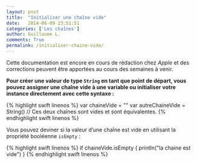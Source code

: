 ```yaml
---
layout: post
title:  "Initialiser une chaîne vide"
date:   2014-06-09 23:51:51
categories: ['Les chaînes']
author: Guillaume L.
comments: True
permalink: /initialiser-chaine-vide/
---
```


<div class="swift1">
	<p>Cette documentation est encore en cours de rédaction chez <em>Apple</em> et des corrections peuvent être apportées au cours des semaines à venir.</p>
</div>

**Pour créer une valeur de type <code>String</code> en tant que point de départ, vous pouvez assigner une chaîne vide à une variable ou initialiser votre instance directement avec cette syntaxe :**

{% highlight swift linenos %}
var chaineVide = ""
var autreChaineVide = String()
// Ces deux chaînes sont vides et sont équivalentes.
{% endhighlight swift linenos %}

Vous pouvez deviner si la valeur d’une chaîne est vide en utilisant la propriété booléenne <code>isEmpty</code> :

{% highlight swift linenos %}
if chaineVide.isEmpty {
    println("la chaine est vide")
}
{% endhighlight swift linenos %}